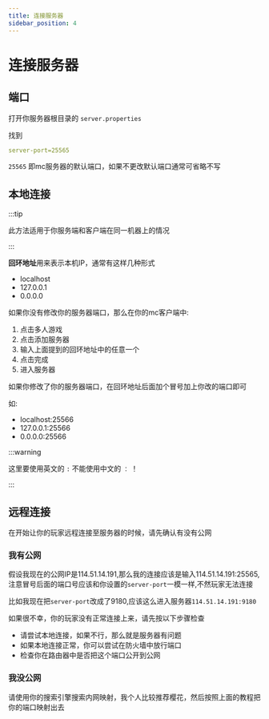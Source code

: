 ```yaml
---
title: 连接服务器
sidebar_position: 4
---
```


# 连接服务器

## 端口

打开你服务器根目录的 `server.properties`

找到

```yaml
server-port=25565
```

`25565` 即mc服务器的默认端口，如果不更改默认端口通常可省略不写

## 本地连接

:::tip

此方法适用于你服务端和客户端在同一机器上的情况

:::

**回环地址**用来表示本机IP，通常有这样几种形式

- localhost
- 127.0.0.1
- 0.0.0.0

如果你没有修改你的服务器端口，那么在你的mc客户端中:

1. 点击多人游戏
2. 点击添加服务器
3. 输入上面提到的回环地址中的任意一个
4. 点击完成
5. 进入服务器

如果你修改了你的服务器端口，在回环地址后面加个冒号加上你改的端口即可

如:

- localhost:25566
- 127.0.0.1:25566
- 0.0.0.0:25566

:::warning

这里要使用英文的 `:` 不能使用中文的 `：` ！

:::

## 远程连接

在开始让你的玩家远程连接至服务器的时候，请先确认有没有公网

### 我有公网

假设我现在的公网IP是114.51.14.191,那么我的连接应该是输入114.51.14.191:25565,注意冒号后面的端口号应该和你设置的`server-port`一模一样,不然玩家无法连接

比如我现在把`server-port`改成了9180,应该这么进入服务器`114.51.14.191:9180`

如果很不幸，你的玩家没有正常连接上来，请先按以下步骤检查

* 请尝试本地连接，如果不行，那么就是服务器有问题
* 如果本地连接正常，你可以尝试在防火墙中放行端口
* 检查你在路由器中是否把这个端口公开到公网

### 我没公网

请使用你的搜索引擎搜索内网映射，我个人比较推荐樱花，然后按照上面的教程把你的端口映射出去
